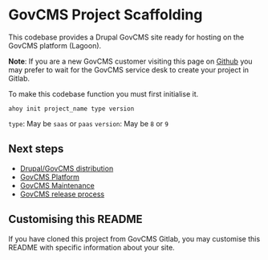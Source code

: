 # GovCMS Project Scaffolding

This codebase provides a Drupal GovCMS site ready for
hosting on the GovCMS platform (Lagoon).

**Note**: If you are a new GovCMS customer visiting this page on
[Github](https://github.com/govcms/scaffold)
you may prefer to wait for the GovCMS service desk to create your project in Gitlab.

To make this codebase function you must first initialise it.
```
ahoy init project_name type version
```

`type`: May be `saas` or `paas`
`version`: May be `8` or `9`

## Next steps

 * [Drupal/GovCMS distribution](https://govcms.gov.au/wiki-distro)
 * [GovCMS Platform](https://govcms.gov.au/wiki-platform)
 * [GovCMS Maintenance](https://govcms.gov.au/wiki-maintenance)
 * [GovCMS release process](https://govcms.gov.au/wiki-update-process)

## Customising this README

If you have cloned this project from GovCMS Gitlab, you may customise this README
with specific information about your site.

